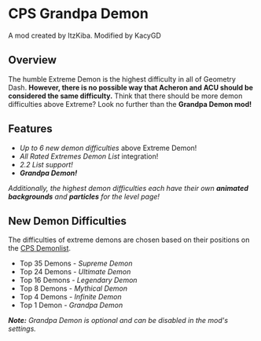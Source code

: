 # <cy>CPS Grandpa Demon</c>
<cj>A mod created by ItzKiba. Modified by KacyGD</c>

## Overview
The humble Extreme Demon is the highest difficulty in all of Geometry Dash. **<cr>However, there is no possible way that Acheron and ACU should be considered the same difficulty.</c>** Think that there should be more demon difficulties above Extreme? Look no further than the **<cl>Grandpa Demon mod!</c>**

## Features
* *<cg>Up to 6 new demon difficulties</c>* above Extreme Demon!
* *<cr>All Rated Extremes Demon List</c>* integration!
* *<cy>2.2 List support!</c>*
* ***<cl>Grandpa Demon!</c>***


*Additionally, the highest demon difficulties each have their own **<cj>animated backgrounds</c>** and **<cg>particles</c>** for the level page!*

## New Demon Difficulties
The difficulties of extreme demons are chosen based on their positions on the [CPS Demonlist](https://cps.ps.fhgdps.com/demonlist/).

* Top 35 Demons - *<co>Supreme Demon</c>*
* Top 24 Demons - *<cp>Ultimate Demon</c>*
* Top 16 Demons - *<cj>Legendary Demon</c>*
* Top 8 Demons - *<cl>Mythical Demon</c>*
* Top 4 Demons - *<cy>Infinite Demon</c>*
* Top 1 Demon - *<cr>Grandpa Demon</c>*

***Note:** Grandpa Demon is optional and can be disabled in the mod's settings.*
